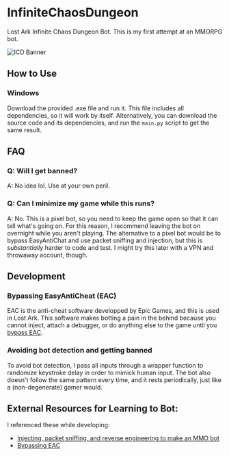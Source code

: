 # InfiniteChaosDungeon
Lost Ark Infinite Chaos Dungeon Bot. This is my first attempt at an MMORPG bot.

![ICD Banner](https://i.redd.it/77wiu2hy5eq81.jpg)

## How to Use
### Windows
Download the provided .exe file and run it. This file includes all dependencies, so it will work by itself. Alternatively, you can download the source code and its dependencies, and run the `main.py` script to get the same result.

## FAQ
### Q: Will I get banned?
A: No idea lol. Use at your own peril.
### Q: Can I minimize my game while this runs?
A: No. This is a pixel bot, so you need to keep the game open so that it can tell what's going on. For this reason, I recommend leaving the bot on overnight while you aren't playing. The alternative to a pixel bot would be to bypass EasyAntiChat and use packet sniffing and injection, but this is *substantially* harder to code and test. I might try this later with a VPN and throwaway account, though.

## Development

### Bypassing EasyAntiCheat (EAC)
EAC is the anti-cheat software developped by Epic Games, and this is used in Lost Ark. This software makes botting a pain in the behind because you cannot inject, attach a debugger, or do anything else to the game until you [bypass EAC](https://guidedhacking.com/threads/how-to-bypass-eac-easy-anti-cheat.15956/).

### Avoiding bot detection and getting banned
To avoid bot detection, I pass all inputs through a wrapper function to randomize keystroke delay in order to mimick human input. The bot also doesn't follow the same pattern every time, and it rests periodically, just like a (non-degenerate) gamer would.

## External Resources for Learning to Bot:
I referenced these while developing:
* [Injecting, packet sniffing, and reverse engineering to make an MMO bot](https://guidedhacking.com/threads/how-to-make-an-mmo-bot-mmorpg-bot-automation.15173/)
* [Bypassing EAC](https://guidedhacking.com/threads/how-to-bypass-eac-easy-anti-cheat.15956/)
